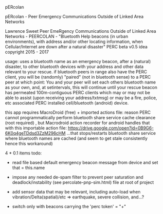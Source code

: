 pERcolan

pERcolan - Peer Emergency Communications Outside of Linked Area Networks

Lawrence Sweet Peer EmeRgency Communications Outside of Linked Area Networks - PEERCOLAN - "Bluetooth Help beacons (in urban environments), with address and/or other locating information, when Cellular/Internet are down after a natural disaster" PERC beta v0.5 idea copyright 2015 - 2017

usage: uses a bluetooth name as an emergency beacon, after a (natural) disaster, to other bluetooth devices with your address and other data relevant to your rescue. if bluetooth peers in range also have the PERC client, you will be (randomly) "paired" (not in bluetooth sense) to a PERC peer at which point: You and your peer will set each others bluetooth name as your own, and, at setintervals, this will continue until your rescue beacon has permeated 100m-contiguous PERC clients which may or may not be able to assist (upon receiving your address/txtmsg) or may be a fire, police, etc associated PERC installed cell/bluetooth (android) device.

this app requires MacroDroid (free) + imported actions file: reason PERC cannot programmatically perform bluetooth share service cache clearance (root required) , but Macrodroid action recorder for android handles that with this importable action file: https://drive.google.com/open?id=0B9G6-6K0q4geTDdsd3ZzM296cHM ...that stops/restarts bluetooth share service where bluetooth names are cached (and seem to get stale consistently hence this workaround)

4 * 0.1 items todo:

* read file based default emergency beacon message from device and set that = this.name
* impose any needed de-spam filter to prevent peer saturation and deadlock/instability (see percolate-pnp-sim.html) file at root of project
* add sensor data that may be relevant, including auto-load when vibration/Delta(spatial)/etc => earthquake, severe collision, and...?

* switch only with beacons carrying the 'perc token' = "+"
